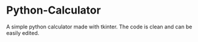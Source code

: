 # Python-Calculator
A simple python calculator made with tkinter. The code is clean and can be easily edited.
